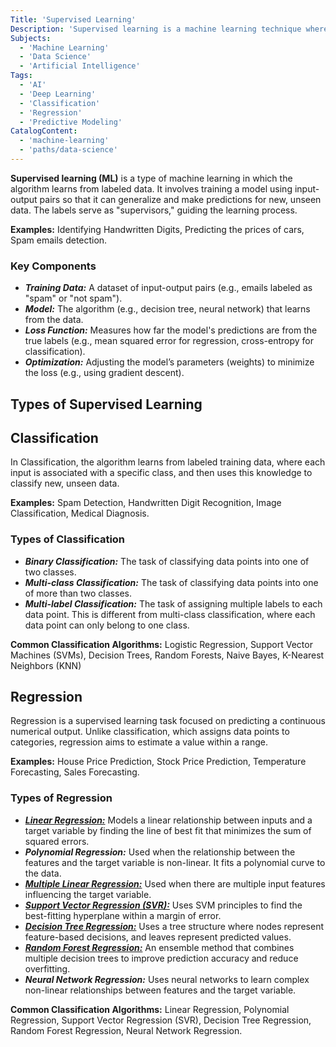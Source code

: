 ```yaml
---
Title: 'Supervised Learning'
Description: 'Supervised learning is a machine learning technique where algorithms learn from labeled data to make predictions.'
Subjects:
  - 'Machine Learning'
  - 'Data Science'
  - 'Artificial Intelligence'
Tags:
  - 'AI'
  - 'Deep Learning'
  - 'Classification'
  - 'Regression'
  - 'Predictive Modeling'
CatalogContent:
  - 'machine-learning'
  - 'paths/data-science'
---
```


**Supervised learning (ML)** is a type of machine learning in which the algorithm learns from labeled data. It involves training a model using input-output pairs so that it can generalize and make predictions for new, unseen data. The labels serve as "supervisors," guiding the learning process.

**Examples:** Identifying Handwritten Digits, Predicting the prices of cars, Spam emails detection.

### Key Components

- **_Training Data:_** A dataset of input-output pairs (e.g., emails labeled as "spam" or "not spam").
- **_Model:_** The algorithm (e.g., decision tree, neural network) that learns from the data.
- **_Loss Function:_** Measures how far the model's predictions are from the true labels (e.g., mean squared error for regression, cross-entropy for classification).
- **_Optimization:_** Adjusting the model’s parameters (weights) to minimize the loss (e.g., using gradient descent).

## Types of Supervised Learning

## Classification

In Classification, the algorithm learns from labeled training data, where each input is associated with a specific class, and then uses this knowledge to classify new, unseen data.

**Examples:** Spam Detection, Handwritten Digit Recognition, Image Classification, Medical Diagnosis.

### Types of Classification

- **_Binary Classification:_** The task of classifying data points into one of two classes.
- **_Multi-class Classification:_** The task of classifying data points into one of more than two classes.
- **_Multi-label Classification:_** The task of assigning multiple labels to each data point. This is different from multi-class classification, where each data point can only belong to one class.

**Common Classification Algorithms:** Logistic Regression, Support Vector Machines (SVMs), Decision Trees, Random Forests, Naive Bayes, K-Nearest Neighbors (KNN)

## Regression

Regression is a supervised learning task focused on predicting a continuous numerical output. Unlike classification, which assigns data points to categories, regression aims to estimate a value within a range.

**Examples:** House Price Prediction, Stock Price Prediction, Temperature Forecasting, Sales Forecasting.

### Types of Regression

- **_[Linear Regression:](https://www.codecademy.com/learn/linear-regression-mssp)_** Models a linear relationship between inputs and a target variable by finding the line of best fit that minimizes the sum of squared errors.
- **_Polynomial Regression:_** Used when the relationship between the features and the target variable is non-linear. It fits a polynomial curve to the data.
- **_[Multiple Linear Regression:](https://www.codecademy.com/learn/multiple-linear-regression-course)_** Used when there are multiple input features influencing the target variable.
- **_[Support Vector Regression (SVR):](https://www.codecademy.com/resources/docs/sklearn/support-vector-machines)_** Uses SVM principles to find the best-fitting hyperplane within a margin of error.
- **_[Decision Tree Regression:](https://www.codecademy.com/article/mlfun-decision-trees-article)_** Uses a tree structure where nodes represent feature-based decisions, and leaves represent predicted values.
- **_[Random Forest Regression:](https://www.codecademy.com/learn/machine-learning-random-forests-decision-trees)_** An ensemble method that combines multiple decision trees to improve prediction accuracy and reduce overfitting.
- **_Neural Network Regression:_** Uses neural networks to learn complex non-linear relationships between features and the target variable.

**Common Classification Algorithms:** Linear Regression, Polynomial Regression, Support Vector Regression (SVR), Decision Tree Regression, Random Forest Regression, Neural Network Regression.

